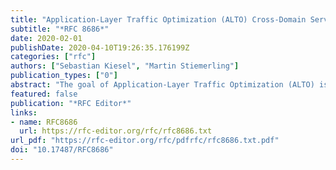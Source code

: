 ```yaml
---
title: "Application-Layer Traffic Optimization (ALTO) Cross-Domain Server Discovery"
subtitle: "*RFC 8686*"
date: 2020-02-01
publishDate: 2020-04-10T19:26:35.176199Z
categories: ["rfc"]
authors: ["Sebastian Kiesel", "Martin Stiemerling"]
publication_types: ["0"]
abstract: "The goal of Application-Layer Traffic Optimization (ALTO) is to provide guidance to applications that have to select one or several hosts from a set of candidates capable of providing a desired resource. ALTO is realized by a client-server protocol. Before an ALTO client can ask for guidance, it needs to discover one or more ALTO servers that can provide suitable guidance. In some deployment scenarios, in particular if the information about the network topology is partitioned and distributed over several ALTO servers, it may be necessary to discover an ALTO server outside of the ALTO client's own network domain, in order to get appropriate guidance. This document details applicable scenarios, itemizes requirements, and specifies a procedure for ALTO cross-domain server discovery. Technically, the procedure specified in this document takes one IP address or prefix and a U-NAPTR Service Parameter (typically, \"ALTO:https\") as parameters. It performs DNS lookups (for NAPTR resource records in the \"in-addr.arpa.\" or \"ip6.arpa.\" trees) and returns one or more URIs of information resources related to that IP address or prefix."
featured: false
publication: "*RFC Editor*"
links:
- name: RFC8686
  url: https://rfc-editor.org/rfc/rfc8686.txt
url_pdf: "https://rfc-editor.org/rfc/pdfrfc/rfc8686.txt.pdf"
doi: "10.17487/RFC8686"
---
```



